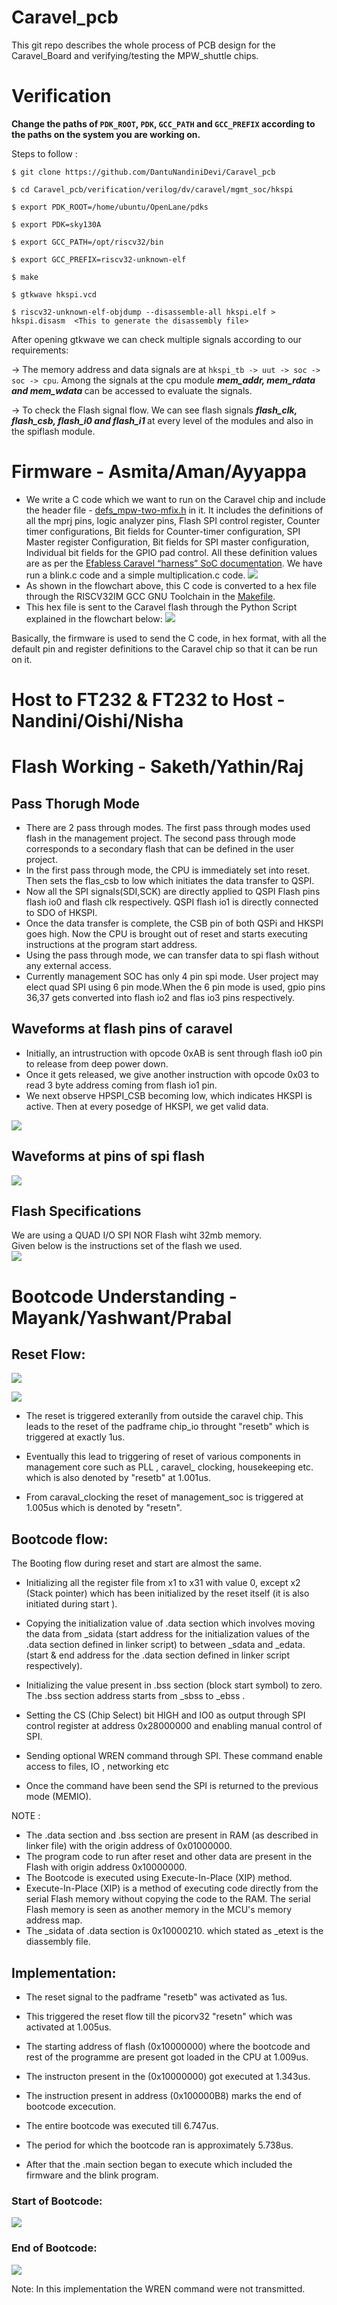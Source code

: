 # Caravel_pcb

This git repo describes the whole process of PCB design for the Caravel_Board and verifying/testing the MPW_shuttle chips. <br>

# Verification

<b> Change the paths of `PDK_ROOT`, `PDK`, `GCC_PATH` and `GCC_PREFIX` according to the paths on the system you are working on. </b>

Steps to follow :

```
$ git clone https://github.com/DantuNandiniDevi/Caravel_pcb

$ cd Caravel_pcb/verification/verilog/dv/caravel/mgmt_soc/hkspi

$ export PDK_ROOT=/home/ubuntu/OpenLane/pdks

$ export PDK=sky130A

$ export GCC_PATH=/opt/riscv32/bin

$ export GCC_PREFIX=riscv32-unknown-elf

$ make 

$ gtkwave hkspi.vcd 

$ riscv32-unknown-elf-objdump --disassemble-all hkspi.elf > hkspi.disasm  <This to generate the disassembly file>
``` 

After opening gtkwave we can check multiple signals according to our requirements:

-> The memory address and data signals are at `hkspi_tb -> uut -> soc -> soc -> cpu`. Among the signals at the cpu module <b><I> mem_addr, mem_rdata and mem_wdata </b></I> can be accessed to evaluate the signals.

-> To check the Flash signal flow. We can see flash signals <b><I> flash_clk, flash_csb, flash_i0 and flash_i1  </b></I> at every level of the modules and also in the spiflash module.

# Firmware - Asmita/Aman/Ayyappa
* We write a C code which we want to run on the Caravel chip and include the header file - [defs_mpw-two-mfix.h](https://github.com/DantuNandiniDevi/Caravel_pcb/blob/main/verification/verilog/dv/caravel/mgmt_soc/hkspi/defs_mpw-two-mfix.h) in it. It includes the definitions of all the mprj pins, logic analyzer pins, Flash SPI control register, Counter timer configurations, Bit fields for Counter-timer configuration, SPI Master register Configuration, Bit fields for SPI master configuration, Individual bit fields for the GPIO pad control. All these definition values are as per the [Efabless Caravel “harness” SoC documentation](https://caravel-harness.readthedocs.io/en/latest/). We have run a blink.c code and a simple multiplication.c code.
![](images/initial_flow.png) 
* As shown in the flowchart above, this C code is converted to a hex file through the RISCV32IM GCC GNU Toolchain in the [Makefile](https://github.com/DantuNandiniDevi/Caravel_pcb/blob/main/verification/verilog/dv/caravel/mgmt_soc/hkspi/Makefile). 
* This hex file is sent to the Caravel flash through the Python Script explained in the flowchart below:
![](images/pythonscript_flow.png) 

Basically, the firmware is used to send the C code, in hex format, with all the default pin and register definitions to the Caravel chip so that it can be run on it.


# Host to FT232 & FT232 to Host - Nandini/Oishi/Nisha

# Flash Working - Saketh/Yathin/Raj
## Pass Thorugh Mode
* There are 2 pass through modes. The first pass through modes used flash in the management project. The second pass through mode corresponds to a secondary flash that can be defined in the user project. 
* In the first pass through mode, the CPU is immediately set into reset. Then sets the flas_csb to low which initiates the data transfer to QSPI.
* Now all the SPI signals(SDI,SCK) are directly applied to QSPI Flash pins flash io0 and flash clk respectively. QSPI flash io1 is directly connected to SDO of HKSPI.
* Once the data transfer is complete, the CSB pin of both QSPi and HKSPI goes high. Now the CPU is brought out of reset and starts executing instructions at the program start address.  
* Using the pass through mode, we can transfer data to spi flash without any external access.
* Currently management SOC has only 4 pin spi mode. User project may elect quad SPI using 6 pin mode.When the 6 pin mode is used, gpio pins 36,37 gets converted into flash io2 and flas io3 pins respectively.


## Waveforms at flash pins of caravel
* Initially, an intrustruction with opcode 0xAB is sent through flash io0 pin to release from deep power down.
* Once it gets released, we give another instruction with opcode 0x03 to read 3 byte address coming from flash io1 pin.
* We next observe HPSPI_CSB becoming low, which indicates HKSPI is active. Then at every posedge of HKSPI, we get valid data.

![](images/flashpins.png) 
 
## Waveforms at pins of spi flash
![](images/spiflashpins.png)

## Flash Specifications
We are using a QUAD I/O SPI NOR Flash wiht 32mb memory. <br />
Given below is the instructions set of the flash we used.
<br />
![](images/instructions.png)


# Bootcode Understanding - Mayank/Yashwant/Prabal

## Reset Flow:

![](images/Reset_flow_0.png)

![](images/Reset_flow.png)

- The reset is triggered exteranlly from outside the caravel chip. This leads to the reset of the
padframe chip_io throught "resetb" which is triggered at exactly 1us.

- Eventually this lead to triggering of reset of various components in management core such as PLL , caravel_ clocking, housekeeping etc. which is also denoted by "resetb" at 1.001us. 

- From caraval_clocking the reset of management_soc is triggered at 1.005us which is denoted by "resetn". 


## Bootcode flow:

The Booting flow during reset and start are almost the same.

- Initializing all the register file from x1 to x31 with value 0, except x2 (Stack pointer) which has been initialized by the reset itself (it is also initiated during start ).

- Copying the initialization value of .data section which involves moving the data from _sidata (start address for the initialization values of the .data section defined in linker script) to between  _sdata and _edata. (start & end address for the .data section defined in linker script respectively).

- Initializing the value present in .bss section (block start symbol) to zero. The .bss section address starts from _sbss to _ebss . 

- Setting the CS (Chip Select) bit HIGH and IO0 as output through SPI control register at address 0x28000000 and enabling manual control of SPI.

- Sending optional WREN command through SPI. These command enable access to files, IO , networking etc

- Once the command have been send the SPI is returned to the previous mode (MEMIO).

NOTE :
- The .data section and .bss section are present in RAM (as described in linker file) with the origin address of 0x01000000.  
- The program code to run after reset and other data are present in the Flash with origin address 0x10000000. 
- The Bootcode is executed using Execute-In-Place (XIP) method.
- Execute-In-Place (XIP) is a method of executing code directly from the serial Flash memory without copying the code to the RAM. The serial Flash memory is seen as another memory in the MCU's memory address map.
- The _sidata of .data section is 0x10000210. which stated as _etext is the diassembly file. 


## Implementation: 

- The reset signal to the padframe "resetb" was activated as 1us. 
 
- This triggered the reset flow till the picorv32 "resetn" which was activated at 1.005us.
 
- The starting address of flash (0x10000000) where the bootcode and rest of the programme are present got loaded in the CPU at 1.009us. 
 
- The instructon present in the (0x10000000) got executed at 1.343us. 
 
- The instruction present in address (0x100000B8) marks the end of bootcode excecution.
 
- The entire bootcode was executed till 6.747us.
 
- The period for which the bootcode ran is approximately 5.738us.

- After that the .main section began to execute which included the firmware and the blink program.

### Start of Bootcode:

![](images/Bootcode_start.png)

### End of Bootcode:

![](images/Bootcode_end.png)

Note: 
In this implementation the WREN command were not transmitted. 

